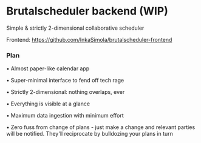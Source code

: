 # Brutalscheduler backend (WIP)

Simple & strictly 2-dimensional collaborative scheduler

Frontend: https://github.com/InkaSimola/brutalscheduler-frontend


### Plan

• Almost paper-like calendar app

• Super-minimal interface to fend off tech rage

• Strictly 2-dimensional: nothing overlaps, ever 

• Everything is visible at a glance

• Maximum data ingestion with minimum effort

• Zero fuss from change of plans - just make a change and relevant parties will be notified. They'll reciprocate by bulldozing your plans in turn
